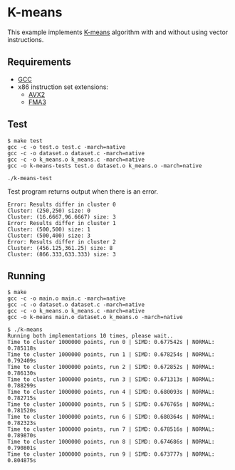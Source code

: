 # K-means

This example implements [K-means](https://en.wikipedia.org/wiki/K-means_clustering) algorithm with and without using vector instructions.

## Requirements

- [GCC](https://gcc.gnu.org/)
- x86 instruction set extensions:
  - [AVX2](https://en.wikipedia.org/wiki/Advanced_Vector_Extensions#Advanced_Vector_Extensions_2)
  - [FMA3](https://en.wikipedia.org/wiki/FMA_instruction_set#FMA3_instruction_set)

## Test

```
$ make test
gcc -c -o test.o test.c -march=native
gcc -c -o dataset.o dataset.c -march=native
gcc -c -o k_means.o k_means.c -march=native
gcc -o k-means-tests test.o dataset.o k_means.o -march=native

./k-means-test
```

Test program returns output when there is an error.

```
Error: Results differ in cluster 0
Cluster: (250,250) size: 0
Cluster: (16.6667,96.6667) size: 3
Error: Results differ in cluster 1
Cluster: (500,500) size: 1
Cluster: (500,400) size: 3
Error: Results differ in cluster 2
Cluster: (456.125,361.25) size: 8
Cluster: (866.333,633.333) size: 3
```

## Running

```
$ make
gcc -c -o main.o main.c -march=native
gcc -c -o dataset.o dataset.c -march=native
gcc -c -o k_means.o k_means.c -march=native
gcc -o k-means main.o dataset.o k_means.o -march=native

$ ./k-means
Running both implementations 10 times, please wait..
Time to cluster 1000000 points, run 0 | SIMD: 0.677542s | NORMAL: 0.785118s
Time to cluster 1000000 points, run 1 | SIMD: 0.678254s | NORMAL: 0.792409s
Time to cluster 1000000 points, run 2 | SIMD: 0.672852s | NORMAL: 0.786130s
Time to cluster 1000000 points, run 3 | SIMD: 0.671313s | NORMAL: 0.788299s
Time to cluster 1000000 points, run 4 | SIMD: 0.680093s | NORMAL: 0.782715s
Time to cluster 1000000 points, run 5 | SIMD: 0.676765s | NORMAL: 0.781520s
Time to cluster 1000000 points, run 6 | SIMD: 0.680364s | NORMAL: 0.782323s
Time to cluster 1000000 points, run 7 | SIMD: 0.678516s | NORMAL: 0.789870s
Time to cluster 1000000 points, run 8 | SIMD: 0.674686s | NORMAL: 0.790801s
Time to cluster 1000000 points, run 9 | SIMD: 0.673777s | NORMAL: 0.804875s

```
